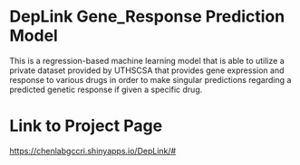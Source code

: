 # DepLink Gene_Response Prediction Model
This is a regression-based machine learning model that is able to utilize a private dataset provided by UTHSCSA that provides gene expression and response to various drugs in order to make singular predictions regarding a predicted genetic response if given a specific drug. 

# Link to Project Page
https://chenlabgccri.shinyapps.io/DepLink/#